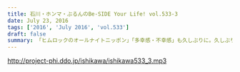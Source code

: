 ```yaml
---
title: 石川・ホンマ・ぶるんのBe-SIDE Your Life! vol.533-3
date: July 23, 2016
tags: ['2016', 'July 2016', 'vol.533']
draft: false
summary: 「ヒムロックのオールナイトニッポン」「多幸感・不幸感」も久しぶりに。久しぶりにコーナーやるとこうなります。ISHII
---
```


http://project-phi.ddo.jp/ishikawa/ishikawa533_3.mp3